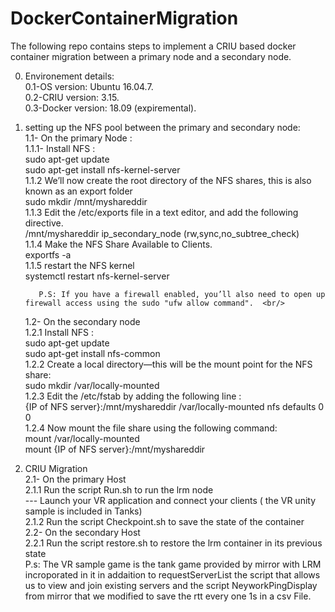 # DockerContainerMigration
The following repo contains steps to implement a CRIU based docker container migration between a primary node and a secondary node.<br/>

0. Environement details: <br/>
   0.1-OS version: Ubuntu 16.04.7. <br/>
   0.2-CRIU version: 3.15. <br/>
   0.3-Docker version: 18.09 (expiremental). <br/>
1. setting up the NFS pool between the primary and secondary node: <br/>
    1.1- On the primary Node : <br/>
        1.1.1- Install NFS : <br/>
              sudo apt-get update <br/>
              sudo apt-get install nfs-kernel-server <br/>
         1.1.2 We’ll now create the root directory of the NFS shares, this is also known as an export folder <br/>
              sudo mkdir /mnt/myshareddir <br/>
         1.1.3 Edit the /etc/exports file in a text editor, and add the following directive. <br/>
              /mnt/myshareddir ip_secondary_node (rw,sync,no_subtree_check) <br/>
         1.1.4 Make the NFS Share Available to Clients. <br/>
              exportfs -a  <br/>
         1.1.5 restart the NFS kernel <br/>
              systemctl restart nfs-kernel-server  <br/>
              
          P.S: If you have a firewall enabled, you’ll also need to open up firewall access using the sudo "ufw allow command".  <br/>
          
    1.2-  On the secondary node  <br/>
         1.2.1 Install NFS :  <br/>
               sudo apt-get update <br/>
               sudo apt-get install nfs-common <br/>
          1.2.2 Create a local directory—this will be the mount point for the NFS share: <br/>
               sudo mkdir /var/locally-mounted <br/>
          1.2.3 Edit the /etc/fstab by adding the following line : <br/>
               {IP of NFS server}:/mnt/myshareddir /var/locally-mounted nfs defaults 0 0 <br/>
          1.2.4 Now mount the file share using the following command: <br/>
               mount /var/locally-mounted <br/>
               mount {IP of NFS server}:/mnt/myshareddir  <br/>
               
  2. CRIU Migration  <br/>
    2.1- On the primary Host  <br/>
        2.1.1 Run the script Run.sh to run the lrm node  <br/>
         --- Launch your VR application and connect your clients ( the VR unity sample is included in Tanks)  <br/>
        2.1.2 Run the script Checkpoint.sh to save the state of the container <br/>
    2.2- On the secondary Host <br/>
        2.2.1 Run the script restore.sh to restore the lrm container in its previous state <br/>
     P.s: The VR sample game is the tank game provided by mirror with LRM incroporated in it in addaition to requestServerList the script that allows us to view and join existing servers and the script NeyworkPingDisplay from mirror that we modified to save the rtt every one 1s in a csv File.  <br/>
     
        
         
         
               
  

         





